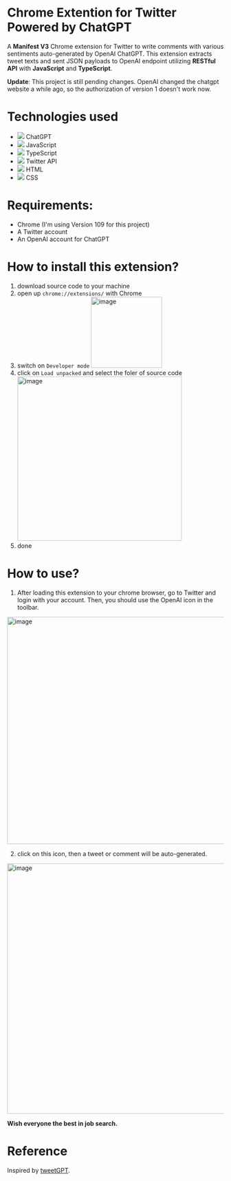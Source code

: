 # Chrome Extention for Twitter Powered by ChatGPT
 A **Manifest V3** Chrome extension for Twitter to write comments with various sentiments auto-generated by OpenAI ChatGPT. This extension extracts tweet texts and sent JSON payloads to OpenAI endpoint utilizing **RESTful API** with **JavaScript** and **TypeScript**. 
 
 **Update**: This project is still pending changes. OpenAI changed the chatgpt website a while ago, so the authorization of version 1 doesn't work now. 
 
# Technologies used
<!-- [![My Skills](https://skillicons.dev/icons?i=py,flask,react,js,html,mysql,mongodb&perline=10)](https://skillicons.dev) -->

- ![](https://github.com/WilliamGQW/Chrome-Extention-Twitter-OpenAI/blob/main/icons/openai-32.png) ChatGPT
- ![](https://skillicons.dev/icons?i=js&perline=10) JavaScript
- ![](https://skillicons.dev/icons?i=ts&perline=10) TypeScript
- ![](https://skillicons.dev/icons?i=twitter&perline=10) Twitter API
- ![](https://skillicons.dev/icons?i=html&perline=10) HTML
- ![](https://skillicons.dev/icons?i=css&perline=10) CSS

# Requirements:
- Chrome (I'm using Version 109 for this project)
- A Twitter account
- An OpenAI account for ChatGPT

# How to install this extension?
1. download source code to your machine
2. open up `chrome://extensions/` with Chrome
3. switch on `Developer mode` <img width="165" alt="image" src="https://user-images.githubusercontent.com/18302400/215185985-7dd56661-0c8a-4d51-a5be-5a08d4de15e9.png">
4. click on `Load unpacked` and select the foler of source code <img width="382" alt="image" src="https://user-images.githubusercontent.com/18302400/215186131-933d24bf-39ac-4d82-a078-cbf271370e99.png">
5. done

# How to use?
1. After loading this extension to your chrome browser, go to Twitter and login with your account. Then, you should use the OpenAI icon in the toolbar. 

<img width="528" alt="image" src="https://user-images.githubusercontent.com/18302400/215228931-6e14ca5a-0211-4b25-8b9a-0e2421bc4f5c.png">

2. click on this icon, then a tweet or comment will be auto-generated.
<img width="582" alt="image" src="https://user-images.githubusercontent.com/18302400/215228531-b3463b32-e91f-4c5f-8ac6-84653f225398.png">
 
 
 
**Wish everyone the best in job search.**

# Reference
Inspired by [tweetGPT](https://github.com/yaroslav-n/tweetGPT).

 
